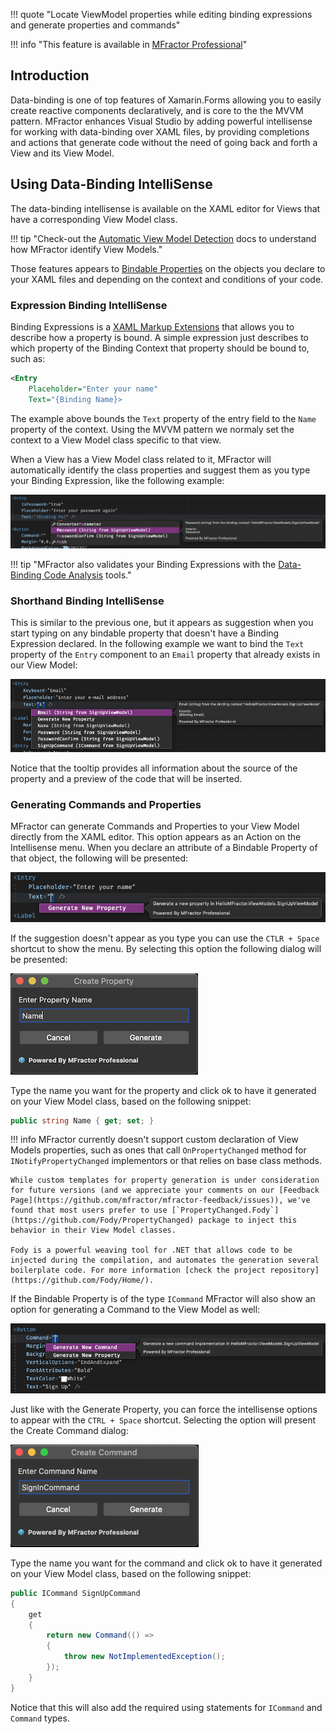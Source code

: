 !!! quote "Locate ViewModel properties while editing binding expressions and generate properties and commands"

!!! info "This feature is available in [MFractor Professional](https://www.mfractor.com/products/mfractor-professional)"

## Introduction

Data-binding is one of top features of Xamarin.Forms allowing you to easily create reactive components declaratively, and is core to the the MVVM pattern. MFractor enhances Visual Studio by adding powerful intellisense for working with data-binding over XAML files, by providing completions and actions that generate code without the need of going back and forth a View and its View Model.

## Using Data-Binding IntelliSense

The data-binding intellisense is available on the XAML editor for Views that have a corresponding View Model class.

!!! tip "Check-out the [Automatic View Model Detection](../binding-context-resolution/binding-context-evaluation/) docs to understand how MFractor identify View Models."

Those features appears to [Bindable Properties](https://docs.microsoft.com/en-us/xamarin/xamarin-forms/xaml/bindable-properties) on the objects you declare to your XAML files and  depending on the context and conditions of your code.

### Expression Binding IntelliSense

Binding Expressions is a [XAML Markup Extensions](https://docs.microsoft.com/en-us/xamarin/xamarin-forms/xaml/markup-extensions/) that allows you to describe how a property is bound. A simple expression just describes to which property of the Binding Context that property should be bound to, such as:

```xml
<Entry
    Placeholder="Enter your name"
    Text="{Binding Name}>
```

The example above bounds the `Text` property of the entry field to the `Name` property of the context. Using the MVVM pattern we normaly set the context to a View Model class specific to that view.

When a View has a View Model class related to it, MFractor will automatically identify the class properties and suggest them as you type your Binding Expression, like the following example:

![](/img/xamarin-forms/data-binding-intellisense.png)

!!! tip "MFractor also validates your Binding Expressions with the [Data-Binding Code Analysis](data-binding-analysis.md) tools."

### Shorthand Binding IntelliSense

This is similar to the previous one, but it appears as suggestion when you start typing on any bindable property that doesn't have a Binding Expression declared. In the following example we want to bind the `Text` property of the `Entry` component to an `Email` property that already exists in our View Model:

![](/img/xamarin-forms/data-binding-intellisense-shorthand.png)

Notice that the tooltip provides all information about the source of the property and a preview of the code that will be inserted.

### Generating Commands and Properties

MFractor can generate Commands and Properties to your View Model directly from the XAML editor. This option appears as an Action on the Intellisense menu. When you declare an attribute of a Bindable Property of that object, the following will be presented:

![](/img/xamarin-forms/data-binding-intellisense-generate.png)

If the suggestion doesn't appear as you type you can use the `CTLR + Space` shortcut to show the menu. By selecting this option the following dialog will be presented:

![](/img/xamarin-forms/data-binding-intellisense-generate-dialog.png)

Type the name you want for the property and click ok to have it generated on your View Model class, based on the following snippet:

```csharp
public string Name { get; set; }
```

!!! info
    MFractor currently doesn't support custom declaration of View Models properties, such as ones that call `OnPropertyChanged` method for `INotifyPropertyChanged` implementors or that relies on base class methods.
    
    While custom templates for property generation is under consideration for future versions (and we appreciate your comments on our [Feedback Page](https://github.com/mfractor/mfractor-feedback/issues)), we've found that most users prefer to use [`PropertyChanged.Fody`](https://github.com/Fody/PropertyChanged) package to inject this behavior in their View Model classes.
    
    Fody is a powerful weaving tool for .NET that allows code to be injected during the compilation, and automates the generation several boilerplate code. For more information [check the project repository](https://github.com/Fody/Home/).


If the Bindable Property is of the type `ICommand` MFractor will also show an option for generating a Command to the View Model as well:

![](/img/xamarin-forms/data-binding-intellisense-generate-command.png)

Just like with the Generate Property, you can force the intellisense options to appear with the `CTRL + Space` shortcut. Selecting the option will present the Create Command dialog:

![](/img/xamarin-forms/data-binding-intellisense-generate-command-dialog.png)

Type the name you want for the command and click ok to have it generated on your View Model class, based on the following snippet:

```csharp
public ICommand SignUpCommand
{
    get
    {
        return new Command(() =>
        {
            throw new NotImplementedException();
        });
    }
}
```

Notice that this will also add the required using statements for `ICommand` and `Command` types.

